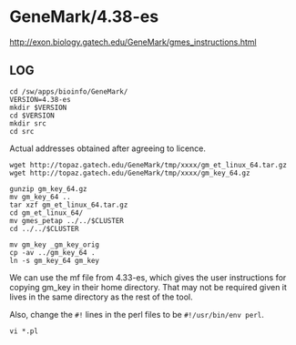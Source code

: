 GeneMark/4.38-es
================

<http://exon.biology.gatech.edu/GeneMark/gmes_instructions.html>

LOG
---

    cd /sw/apps/bioinfo/GeneMark/
    VERSION=4.38-es
    mkdir $VERSION
    cd $VERSION
    mkdir src
    cd src

Actual addresses obtained after agreeing to licence.

    wget http://topaz.gatech.edu/GeneMark/tmp/xxxx/gm_et_linux_64.tar.gz
    wget http://topaz.gatech.edu/GeneMark/tmp/xxxx/gm_key_64.gz

    gunzip gm_key_64.gz 
    mv gm_key_64 ..
    tar xzf gm_et_linux_64.tar.gz 
    cd gm_et_linux_64/
    mv gmes_petap ../../$CLUSTER
    cd ../../$CLUSTER

    mv gm_key _gm_key_orig
    cp -av ../gm_key_64 .
    ln -s gm_key_64 gm_key

We can use the mf file from 4.33-es, which gives the user instructions for
copying gm_key in their home directory.  That may not be required given it
lives in the same directory as the rest of the tool.

Also, change the `#!` lines in the perl files to be `#!/usr/bin/env perl`.

    vi *.pl
